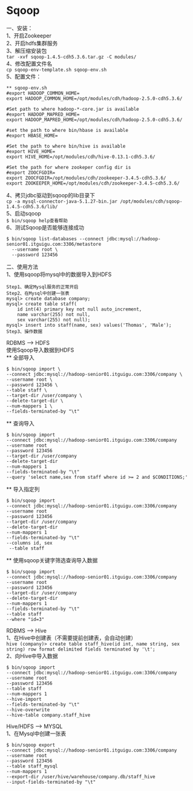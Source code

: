 Sqoop  
=====  
一、安装：  
1、开启Zookeeper  
2、开启hdfs集群服务  
3、解压缩安装包  
``` tar -xvf sqoop-1.4.5-cdh5.3.6.tar.gz -C modules/ ```  
4、修改配置文件名  
``` cp sqoop-env-template.sh sqoop-env.sh ```  
5、配置文件：  
```
** sqoop-env.sh
#export HADOOP_COMMON_HOME=
export HADOOP_COMMON_HOME=/opt/modules/cdh/hadoop-2.5.0-cdh5.3.6/

#Set path to where hadoop-*-core.jar is available
#export HADOOP_MAPRED_HOME=
export HADOOP_MAPRED_HOME=/opt/modules/cdh/hadoop-2.5.0-cdh5.3.6/

#set the path to where bin/hbase is available
#export HBASE_HOME=

#Set the path to where bin/hive is available
#export HIVE_HOME=
export HIVE_HOME=/opt/modules/cdh/hive-0.13.1-cdh5.3.6/

#Set the path for where zookeper config dir is
#export ZOOCFGDIR=
export ZOOCFGDIR=/opt/modules/cdh/zookeeper-3.4.5-cdh5.3.6/
export ZOOKEEPER_HOME=/opt/modules/cdh/zookeeper-3.4.5-cdh5.3.6/
```  
4、拷贝jdbc驱动到sqoop的lib目录下  
``` cp -a mysql-connector-java-5.1.27-bin.jar /opt/modules/cdh/sqoop-1.4.5-cdh5.3.6/lib/ ```  
5、启动sqoop  
``` $ bin/sqoop help查看帮助 ```  
6、测试Sqoop是否能够连接成功  
```
$ bin/sqoop list-databases --connect jdbc:mysql://hadoop-senior01.itguigu.com:3306/metastore 
  --username root \
  --password 123456
```




二、使用方法  
1、使用sqoop将mysql中的数据导入到HDFS  
```
Step1、确定Mysql服务的正常开启
Step2、在Mysql中创建一张表
mysql> create database company;
mysql> create table staff(
	id int(4) primary key not null auto_increment, 
	name varchar(255) not null, 
	sex varchar(255) not null);
mysql> insert into staff(name, sex) values('Thomas', 'Male');  
Step3、操作数据
```  

RDBMS --> HDFS  
使用Sqoop导入数据到HDFS  
** 全部导入  
```
$ bin/sqoop import \
--connect jdbc:mysql://hadoop-senior01.itguigu.com:3306/company \
--username root \
--password 123456 \
--table staff \
--target-dir /user/company \
--delete-target-dir \
--num-mappers 1 \
--fields-terminated-by "\t"
```  
** 查询导入  
```
$ bin/sqoop import 
--connect jdbc:mysql://hadoop-senior01.itguigu.com:3306/company 
--username root 
--password 123456 
--target-dir /user/company 
--delete-target-dir 
--num-mappers 1 
--fields-terminated-by "\t" 
--query 'select name,sex from staff where id >= 2 and $CONDITIONS;'
```  
** 导入指定列  
```
$ bin/sqoop import 
--connect jdbc:mysql://hadoop-senior01.itguigu.com:3306/company 
--username root 
--password 123456 
--target-dir /user/company 
--delete-target-dir 
--num-mappers 1 
--fields-terminated-by "\t"
--columns id, sex
 --table staff
 ```  

** 使用sqoop关键字筛选查询导入数据  
```
$ bin/sqoop import 
--connect jdbc:mysql://hadoop-senior01.itguigu.com:3306/company 
--username root 
--password 123456 
--target-dir /user/company 
--delete-target-dir 
--num-mappers 1 
--fields-terminated-by "\t"
--table staff
--where "id=3"
```  

RDBMS --> Hive  
1、在Hive中创建表（不需要提前创建表，会自动创建）  
``` hive (company)> create table staff_hive(id int, name string, sex string) row format delimited fields terminated by '\t'; ```  
2、向Hive中导入数据  
```
$ bin/sqoop import 
--connect jdbc:mysql://hadoop-senior01.itguigu.com:3306/company 
--username root 
--password 123456 
--table staff 
--num-mappers 1 
--hive-import 
--fields-terminated-by "\t" 
--hive-overwrite 
--hive-table company.staff_hive
```  

Hive/HDFS --> MYSQL  
1、在Mysql中创建一张表  
```
$ bin/sqoop export 
--connect jdbc:mysql://hadoop-senior01.itguigu.com:3306/company 
--username root 
--password 123456
--table staff_mysql
--num-mappers 1 
--export-dir /user/hive/warehouse/company.db/staff_hive
--input-fields-terminated-by "\t" 
```  
